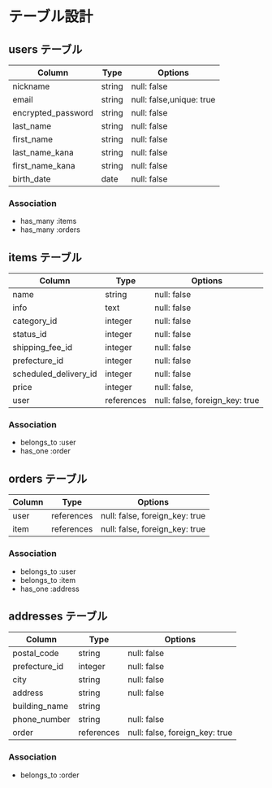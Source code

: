 # テーブル設計

## users テーブル

| Column               | Type    | Options                  |
| -------------------- | ------- | ------------------------ |
| nickname             | string  | null: false              |
| email                | string  | null: false,unique: true |
| encrypted_password   | string  | null: false              |
| last_name            | string  | null: false              |
| first_name           | string  | null: false              |
| last_name_kana       | string  | null: false              |
| first_name_kana      | string  | null: false              |
| birth_date           | date    | null: false              |

### Association

- has_many :items
- has_many :orders



## items テーブル

| Column                  | Type          | Options                        |
| ----------------------- | ------------- | ------------------------------ |
| name                    | string        | null: false                    |
| info                    | text          | null: false                    |
| category_id             | integer       | null: false                    |
| status_id               | integer       | null: false                    |
| shipping_fee_id         | integer       | null: false                    |
| prefecture_id           | integer       | null: false                    |
| scheduled_delivery_id   | integer       | null: false                    |
| price                   | integer       | null: false,                   |
| user                    | references    | null: false, foreign_key: true |

### Association

- belongs_to :user
- has_one :order



## orders テーブル

| Column                 | Type       | Options                        |
| ---------------------- | ---------- | ------------------------------ |
| user                   | references | null: false, foreign_key: true |
| item                   | references | null: false, foreign_key: true |

### Association

- belongs_to :user
- belongs_to :item
- has_one :address


## addresses テーブル

| Column          | Type       | Options                        |
| --------------- | ---------- | ------------------------------ |
| postal_code     | string     | null: false                    |
| prefecture_id   | integer    | null: false                    |
| city            | string     | null: false                    |
| address         | string     | null: false                    |
| building_name   | string     |                                |
| phone_number    | string     | null: false                    |
| order           | references | null: false, foreign_key: true |

### Association

- belongs_to :order